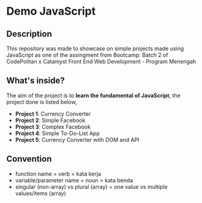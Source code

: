 # Demo JavaScript

## Description

This repository was made to showcase on simple projects made using JavaScript as one of the assingment from Bootcamp: Batch 2 of CodePolitan x Catamyst Front End Web Development - Program Menengah

## What's inside?

The aim of the project is to **learn the fundamental of JavaScript**, the project done is listed below,

- **Project 1**: Currency Converter
- **Project 2**: Simple Facebook
- **Project 3**: Complex Facebook
- **Project 4**: Simple To-Do-List App
- **Project 5**: Currency Converter with DOM and API

## Convention

- function name = verb = kata kerja
- variable/parameter name = noun = kata benda
- singular (non-array) vs plural (array) = one value vs multiple values/items (array)

